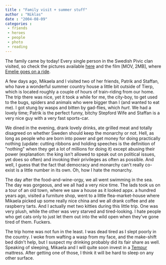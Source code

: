 ```yaml
---
title : "Family visit + summer stuff"
author : "Niklas"
date : "2004-08-09"
categories : 
 - friends
 - heroes
 - people
 - photo
 - reading
---
```


The family came by today! Every single person in the Swedish Pivic clan visited, so check the pictures available [here](https://niklasblog.com/bilder/2004-08-08) and the film \[MOV, 2MB\], where [Emelie goes on a ride](https://niklasblog.com/wp-content/2004-08-08-emilie.mov).

A few days ago, Mikaela and I visited two of her friends, Patrik and Staffan, who have a wonderful summer country house a little bit outside of Tierp, which is located roughly a couple of hours of train-riding from our home. The trip there was nice, yet it took a while for me, the city-boy, to get used to the bugs, spiders and animals who were bigger than I (and wanted to eat me). I got stung by wasps and bitten by gad-flies, which _hurt_. We had a lovely time; Patrik is the perfect funny, bitchy Stepford Wife and Staffan is a very nice guy with a very fast sports-car.

We dined in the evening, drank lovely drinks, ate grilled meat and totally disagreed on whether Sweden should keep the monarchy or not. Hell, as long as people who are born into power and get money for doing practically nothing (update: cutting ribbons and holding speeches is the definition of "nothing" when they get a lot of millions for doing it) except abusing their power (explanation: the king isn't allowed to speak out on political issues, yet does so often) and invoking their privileges as often as possible. And well, I guess that the fact that democracy and monarchy can't really co-exist is a little number in its own. Oh, how I hate the monarchy.

The day after the food-and-wine-orgy, we all went swimming in the sea. The day was gorgeous, and we all had a very nice time. The lads took us on a tour of an old town, where we saw a house as it looked appx. a hundred years ago, visited a furniture shop, went to a little flea-market-house where Mikaela picked up some really nice china and we all drank coffee and ate raspberry tarts. And I actually met two kitties during this little trip. One was very plush, while the other was very starved and tired-looking. I hate people who get cats only to just let them out into the wild open when they've gone tired of them. Fuckers.

The trip home was not fun in the least. I was dead tired as I slept poorly in the country. I woke from wafting a wasp from my face, and the make-shift bed didn't help, but I suspect my drinking probably did its fair share as well. Speaking of sleeping, Mikaela and I will quite soon invest in a [Tempur](http://www.tempurworld.com/page2732.asp) mattress. After getting one of those, I think it will be hard to sleep on any other surface.
